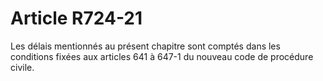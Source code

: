 # Article R724-21

Les délais mentionnés au présent chapitre sont comptés dans les conditions fixées aux articles 641 à 647-1 du nouveau code de procédure civile.